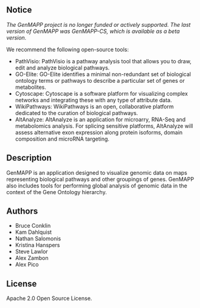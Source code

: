 Notice
------
*The GenMAPP project is no longer funded or actively supported. The last version of GenMAPP was GenMAPP-CS, which is available as a beta version.* 

We recommend the following open-source tools:

 * PathVisio: PathVisio is a pathway analysis tool that allows you to draw, edit and analyze biological pathways.
 * GO-Elite: GO-Elite identifies a minimal non-redundant set of biological ontology terms or pathways to describe a particular set of genes or metabolites.
 * Cytoscape: Cytoscape is a software platform for visualizing complex networks and integrating these with any type of attribute data.
 * WikiPathways: WikiPathways is an open, collaborative platform dedicated to the curation of biological pathways.
 * AltAnalyze: AltAnalyze is an application for microarry, RNA-Seq and metabolomics analysis. For splicing sensitive platforms, AltAnalyze will assess alternative exon expression along protein isoforms, domain composition and microRNA targeting.

Description
-----------

GenMAPP is an application designed to visualize genomic data on maps representing biological pathways and other groupings of genes. GenMAPP also includes tools for performing global analysis of genomic data in the context of the Gene Ontology hierarchy.


Authors
-------
 * Bruce Conklin
 * Kam Dahlquist
 * Nathan Salomonis
 * Kristina Hanspers
 * Steve Lawlor
 * Alex Zambon
 * Alex Pico


License
-------

Apache 2.0 Open Source License. 

